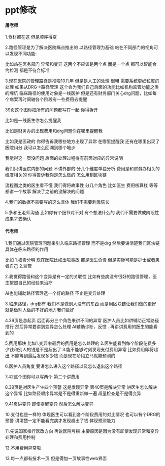 # ppt修改

#### 屠老师

1.食材都在这 但是顺序得变  

2.路径管理是为了解决医院痛点推出的  以路径管理为基础 站在不同部门的视角可以发现不同功能·

比如站在医务部门 异常和变异 这两个不应该是两个点 而是一个点 都可以智能合约检测 都是不符合标准





3.现在医院的管理路径是推啦10几年 但是是人工的处理 很粗 需要系统更细粒度的处理  如果从DRG->路径管理 这个会为我们自己后面的功能比如机构监管功能之类的埋坑 临床路径的使用对象是一线医护 但是还有财务部门关心drg问题，比如每个病案再时间轴各个阶段有一些费用去提醒   

39页这个图你把所有的问题都写在一起 你得拆开 

比如是一线医生你怎么提醒我 

比如是财务办的出现费用和drg问题你在哪里提醒我 

比如我是医政的 你得告诉我哪些地方出现了异常 在哪里提醒我 还有在哪里出现了医院纠分 我可以怎么回溯到哪个地步 

我觉得这一页没问题 后面的处理过程得有前面对应的异常说明

我们只讲医院内部的问题 不讲外部的  分几个维度单独分析 费用是和财务办相关的维度相关的 你得告诉我你是怎么做的 怎么用到区块链

流程图之类的医生看不懂 我们得将故事性 分几个角色 比如医生 费用核算杠 等等 都讲一个故事 解决了之前的没解决的问题



4.我们的数据不需要写的这么具体 我们不需要刺激院长

5.多和王老师沟通 比如你有个细节对不对 有个想法什么的 我们不需要做成阶段性成果才去确认 



#### 代老师

1.我们通过医院管理问题来引入临床路径管理 而不是drg  然后要讲清楚我们区块链具体在临床路径的作用

比如 1.权责分明 现在医院比如出啦事故 都是医生负责 但是实际可能是护士或者患者自己 2.监管 

2.我觉得路径和这个变异是有一定的关联性 比如有些病没有很好的路径管理，医生按照自己的经验来治疗

Ai也能辅助路径管理选一个好的路径 不止是变异处理

3.临床路径，drg都有 我们不是做别人没有的东西 而是用区块链让我们做的更好 就是做别人做的不好的地方我们做好

4.39页是总起页 后面再分三个角色来讲不同的异常 医护人员比如讲辅助正常路径推行 然后异常要讲到变异怎么处理 AI辅助诊断，反馈 .  再讲讲费用的医生的能看到的

 5.费用那块 比如1.变异啦最后的费用是怎么处理的  2.医生能看到每个阶段花费多少钱和别人的钱是不是超出了  3.能不能够时刻发现支付费用异常 比如费用即将超出    不能等到最后发现多少钱 而是现在阶段立马就能预测的

6.医护人员角度 要讲怎么进入这个路径以及怎么退出这个路径

7.42这个图你可以写两个 第二个讲费用

8.39页是对医生产生四个预警  这是发现异常 第40页是解决异常 讲医生怎么解决这个异常 比如路径顺序异常是不是得重新做一遍 超量检查是不是得变异

9.41页讲变异 即使提醒变异 然后怎么解决变异

10.支付也是一样的 体现医生可以看到各个阶段费用的对比情况 也可以有个DRG的预警  讲清楚一定不能看完病才发现超出了钱 体现预测能力

11.先说国家推行医改方向 再说医院亏损 主要原因是因为没有即使发现异常和变异处理和费用控制

12.不用费用异常啦

13.每一点都有技术一页 但是得加一页故事性web界面